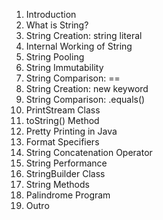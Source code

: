 1. Introduction
2. What is String?
3. String Creation: string literal
4. Internal Working of String
5. String Pooling
6. String Immutability
7. String Comparison: ==
8. String Creation: new keyword
9. String Comparison: .equals()
10. PrintStream Class
11. toString() Method
12. Pretty Printing in Java 
13. Format Specifiers
14. String Concatenation Operator
15. String Performance
16. StringBuilder Class
17. String Methods
18. Palindrome Program
19. Outro